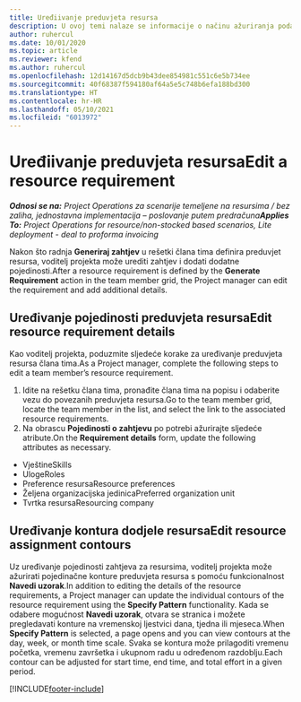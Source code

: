 ```yaml
---
title: Uređiivanje preduvjeta resursa
description: U ovoj temi nalaze se informacije o načinu ažuriranja podataka o preduvjetima resursa.
author: ruhercul
ms.date: 10/01/2020
ms.topic: article
ms.reviewer: kfend
ms.author: ruhercul
ms.openlocfilehash: 12d14167d5dcb9b43dee854981c551c6e5b734ee
ms.sourcegitcommit: 40f68387f594180af64a5e5c748b6efa188bd300
ms.translationtype: HT
ms.contentlocale: hr-HR
ms.lasthandoff: 05/10/2021
ms.locfileid: "6013972"
---
```

# <a name="edit-a-resource-requirement"></a><span data-ttu-id="0e5bd-103">Uređiivanje preduvjeta resursa</span><span class="sxs-lookup"><span data-stu-id="0e5bd-103">Edit a resource requirement</span></span>

<span data-ttu-id="0e5bd-104">_**Odnosi se na:** Project Operations za scenarije temeljene na resursima / bez zaliha, jednostavna implementacija – poslovanje putem predračuna_</span><span class="sxs-lookup"><span data-stu-id="0e5bd-104">_**Applies To:** Project Operations for resource/non-stocked based scenarios, Lite deployment - deal to proforma invoicing_</span></span>

<span data-ttu-id="0e5bd-105">Nakon što radnja **Generiraj zahtjev** u rešetki člana tima definira preduvjet resursa, voditelj projekta može urediti zahtjev i dodati dodatne pojedinosti.</span><span class="sxs-lookup"><span data-stu-id="0e5bd-105">After a resource requirement is defined by the **Generate Requirement** action in the team member grid, the Project manager can edit the requirement and add additional details.</span></span>

## <a name="edit-resource-requirement-details"></a><span data-ttu-id="0e5bd-106">Uređivanje pojedinosti preduvjeta resursa</span><span class="sxs-lookup"><span data-stu-id="0e5bd-106">Edit resource requirement details</span></span>

<span data-ttu-id="0e5bd-107">Kao voditelj projekta, poduzmite sljedeće korake za uređivanje preduvjeta resursa člana tima.</span><span class="sxs-lookup"><span data-stu-id="0e5bd-107">As a Project manager, complete the following steps to edit a team member’s resource requirement.</span></span>

1. <span data-ttu-id="0e5bd-108">Idite na rešetku člana tima, pronađite člana tima na popisu i odaberite vezu do povezanih preduvjeta resursa.</span><span class="sxs-lookup"><span data-stu-id="0e5bd-108">Go to the team member grid, locate the team member in the list, and select the link to the associated resource requirements.</span></span>
2. <span data-ttu-id="0e5bd-109">Na obrascu **Pojedinosti o zahtjevu** po potrebi ažurirajte sljedeće atribute.</span><span class="sxs-lookup"><span data-stu-id="0e5bd-109">On the **Requirement details** form, update the following attributes as necessary.</span></span>

- <span data-ttu-id="0e5bd-110">Vještine</span><span class="sxs-lookup"><span data-stu-id="0e5bd-110">Skills</span></span>
- <span data-ttu-id="0e5bd-111">Uloge</span><span class="sxs-lookup"><span data-stu-id="0e5bd-111">Roles</span></span>
- <span data-ttu-id="0e5bd-112">Preference resursa</span><span class="sxs-lookup"><span data-stu-id="0e5bd-112">Resource preferences</span></span>
- <span data-ttu-id="0e5bd-113">Željena organizacijska jedinica</span><span class="sxs-lookup"><span data-stu-id="0e5bd-113">Preferred organization unit</span></span>
- <span data-ttu-id="0e5bd-114">Tvrtka resursa</span><span class="sxs-lookup"><span data-stu-id="0e5bd-114">Resourcing company</span></span>

## <a name="edit-resource-assignment-contours"></a><span data-ttu-id="0e5bd-115">Uređivanje kontura dodjele resursa</span><span class="sxs-lookup"><span data-stu-id="0e5bd-115">Edit resource assignment contours</span></span>

<span data-ttu-id="0e5bd-116">Uz uređivanje pojedinosti zahtjeva za resursima, voditelj projekta može ažurirati pojedinačne konture preduvjeta resursa s pomoću funkcionalnost **Navedi uzorak**.</span><span class="sxs-lookup"><span data-stu-id="0e5bd-116">In addition to editing the details of the resource requirements, a Project manager can update the individual contours of the resource requirement using the **Specify Pattern** functionality.</span></span> <span data-ttu-id="0e5bd-117">Kada se odabere mogućnost **Navedi uzorak**, otvara se stranica i možete pregledavati konture na vremenskoj ljestvici dana, tjedna ili mjeseca.</span><span class="sxs-lookup"><span data-stu-id="0e5bd-117">When **Specify Pattern** is selected, a page opens and you can view contours at the day, week, or month time scale.</span></span> <span data-ttu-id="0e5bd-118">Svaka se kontura može prilagoditi vremenu početka, vremenu završetka i ukupnom radu u određenom razdoblju.</span><span class="sxs-lookup"><span data-stu-id="0e5bd-118">Each contour can be adjusted for start time, end time, and total effort in a given period.</span></span>

[!INCLUDE[footer-include](../includes/footer-banner.md)]